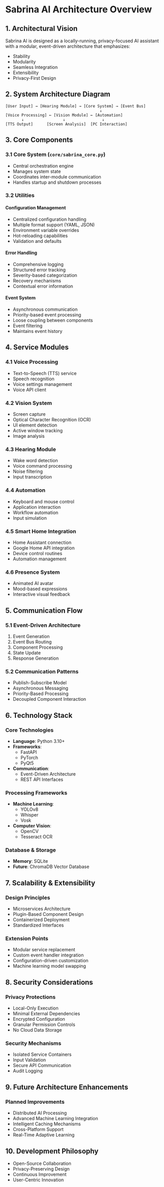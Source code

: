 # Sabrina AI Architecture Overview

## 1. Architectural Vision
Sabrina AI is designed as a locally-running, privacy-focused AI assistant with a modular, event-driven architecture that emphasizes:
- Stability
- Modularity
- Seamless Integration
- Extensibility
- Privacy-First Design

## 2. System Architecture Diagram
```
[User Input] → [Hearing Module] → [Core System] → [Event Bus]
                                         ↓
[Voice Processing] ← [Vision Module] ← [Automation]
       ↓                 ↓                ↓
[TTS Output]      [Screen Analysis]  [PC Interaction]
```

## 3. Core Components

### 3.1 Core System (`core/sabrina_core.py`)
- Central orchestration engine
- Manages system state
- Coordinates inter-module communication
- Handles startup and shutdown processes

### 3.2 Utilities

#### Configuration Management
- Centralized configuration handling
- Multiple format support (YAML, JSON)
- Environment variable overrides
- Hot-reloading capabilities
- Validation and defaults

#### Error Handling
- Comprehensive logging
- Structured error tracking
- Severity-based categorization
- Recovery mechanisms
- Contextual error information

#### Event System
- Asynchronous communication
- Priority-based event processing
- Loose coupling between components
- Event filtering
- Maintains event history

## 4. Service Modules

### 4.1 Voice Processing
- Text-to-Speech (TTS) service
- Speech recognition
- Voice settings management
- Voice API client

### 4.2 Vision System
- Screen capture
- Optical Character Recognition (OCR)
- UI element detection
- Active window tracking
- Image analysis

### 4.3 Hearing Module
- Wake word detection
- Voice command processing
- Noise filtering
- Input transcription

### 4.4 Automation
- Keyboard and mouse control
- Application interaction
- Workflow automation
- Input simulation

### 4.5 Smart Home Integration
- Home Assistant connection
- Google Home API integration
- Device control routines
- Automation management

### 4.6 Presence System
- Animated AI avatar
- Mood-based expressions
- Interactive visual feedback

## 5. Communication Flow

### 5.1 Event-Driven Architecture
1. Event Generation
2. Event Bus Routing
3. Component Processing
4. State Update
5. Response Generation

### 5.2 Communication Patterns
- Publish-Subscribe Model
- Asynchronous Messaging
- Priority-Based Processing
- Decoupled Component Interaction

## 6. Technology Stack

### Core Technologies
- **Language**: Python 3.10+
- **Frameworks**:
  - FastAPI
  - PyTorch
  - PyQt5
- **Communication**: 
  - Event-Driven Architecture
  - REST API Interfaces

### Processing Frameworks
- **Machine Learning**: 
  - YOLOv8
  - Whisper
  - Vosk
- **Computer Vision**:
  - OpenCV
  - Tesseract OCR

### Database & Storage
- **Memory**: SQLite
- **Future**: ChromaDB Vector Database

## 7. Scalability & Extensibility

### Design Principles
- Microservices Architecture
- Plugin-Based Component Design
- Containerized Deployment
- Standardized Interfaces

### Extension Points
- Modular service replacement
- Custom event handler integration
- Configuration-driven customization
- Machine learning model swapping

## 8. Security Considerations

### Privacy Protections
- Local-Only Execution
- Minimal External Dependencies
- Encrypted Configuration
- Granular Permission Controls
- No Cloud Data Storage

### Security Mechanisms
- Isolated Service Containers
- Input Validation
- Secure API Communication
- Audit Logging

## 9. Future Architecture Enhancements

### Planned Improvements
- Distributed AI Processing
- Advanced Machine Learning Integration
- Intelligent Caching Mechanisms
- Cross-Platform Support
- Real-Time Adaptive Learning

## 10. Development Philosophy
- Open-Source Collaboration
- Privacy-Preserving Design
- Continuous Improvement
- User-Centric Innovation